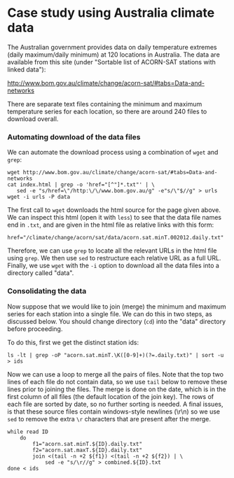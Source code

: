 Case study using Australia climate data
=======================================

The Australian government provides data on daily temperature extremes
(daily maximum/daily minimum) at 120 locations in Australia. The data
are available from this site (under "Sortable list of ACORN-SAT stations
with linked data"):

http://www.bom.gov.au/climate/change/acorn-sat/#tabs=Data-and-networks

There are separate text files containing the minimum and maximum temperature
series for each location, so there are around 240 files to download overall.

### Automating download of the data files

We can automate the download process using a combination of `wget`
and `grep`:

```
wget http://www.bom.gov.au/climate/change/acorn-sat/#tabs=Data-and-networks
cat index.html | grep -o 'href="[^"]*.txt"' | \
   sed -e "s/href=\"/http:\/\/www.bom.gov.au/g" -e"s/\"$//g" > urls
wget -i urls -P data
```

The first call to `wget` downloads the html source for the page given above.  We can
inspect this html (open it with `less`) to see that the data file names end in
`.txt`, and are given in the html file as relative links with this form:

```
href="/climate/change/acorn/sat/data/acorn.sat.minT.002012.daily.txt"
```

Therefore, we can use `grep` to locate all the relevant URLs in the html file using
`grep`.  We then use `sed` to restructure each relative URL as a full URL.  Finally,
we use `wget` with the `-i` option to download all the data files into a directory
called "data".

### Consolidating the data

Now suppose that we would like to join (merge) the minimum and maximum series
for each station into a single file.  We can do this in two steps, as discussed
below.  You should change directory (`cd`) into the "data" directory before
proceeding.

To do this, first we get the distinct station ids:

```
ls -lt | grep -oP "acorn.sat.minT.\K([0-9]+)(?=.daily.txt)" | sort -u > ids
```

Now we can use a loop to merge all the pairs of files.  Note that the top two
lines of each file do not contain data, so we use `tail` below to remove these
lines prior to joining the files.  The merge is done on the date, which is
in the first column of all files (the default location of the join key).
The rows of each file are sorted by date, so no further sorting is needed.
A final issues, is that these source files contain windows-style newlines
(\r\n) so we use `sed` to remove the extra `\r` characters that are present
after the merge.

```
while read ID
    do
        f1="acorn.sat.minT.${ID}.daily.txt"
        f2="acorn.sat.maxT.${ID}.daily.txt"
        join <(tail -n +2 ${f1}) <(tail -n +2 ${f2}) | \
            sed -e "s/\r//g" > combined.${ID}.txt
done < ids
```

